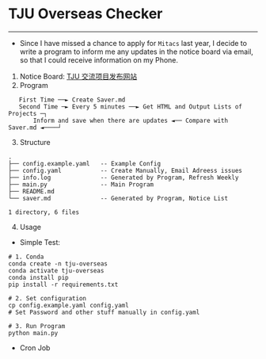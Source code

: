 # TJU Overseas Checker

---

* Since I have missed a chance to apply for `Mitacs` last year, I decide to write a program to inform me any updates in the notice board via email, so that I could receive information on my Phone.

1. Notice Board: [TJU 交流项目发布网站](http://ico.tju.edu.cn/xwzx/xmxx/xsjwjlxm/index.html)
2. Program

```
   First Time ──► Create Saver.md 
   Second Time ─► Every 5 minutes ──► Get HTML and Output Lists of Projects ─┐
       Inform and save when there are updates ◄── Compare with Saver.md ◄────┘
```

3. Structure
```
.
├── config.example.yaml   -- Example Config
├── config.yaml           -- Create Manually, Email Adreess issues
├── info.log              -- Generated by Program, Refresh Weekly
├── main.py               -- Main Program
├── README.md             
└── saver.md              -- Generated by Program, Notice List

1 directory, 6 files
```

4. Usage
  * Simple Test:
  ```shell
  # 1. Conda
  conda create -n tju-overseas
  conda activate tju-overseas
  conda install pip 
  pip install -r requirements.txt
  ```
  ```
  # 2. Set configuration
  cp config.example.yaml config.yaml
  # Set Password and other stuff manually in config.yaml
  ```
  ```
  # 3. Run Program
  python main.py
  ```

  * Cron Job
